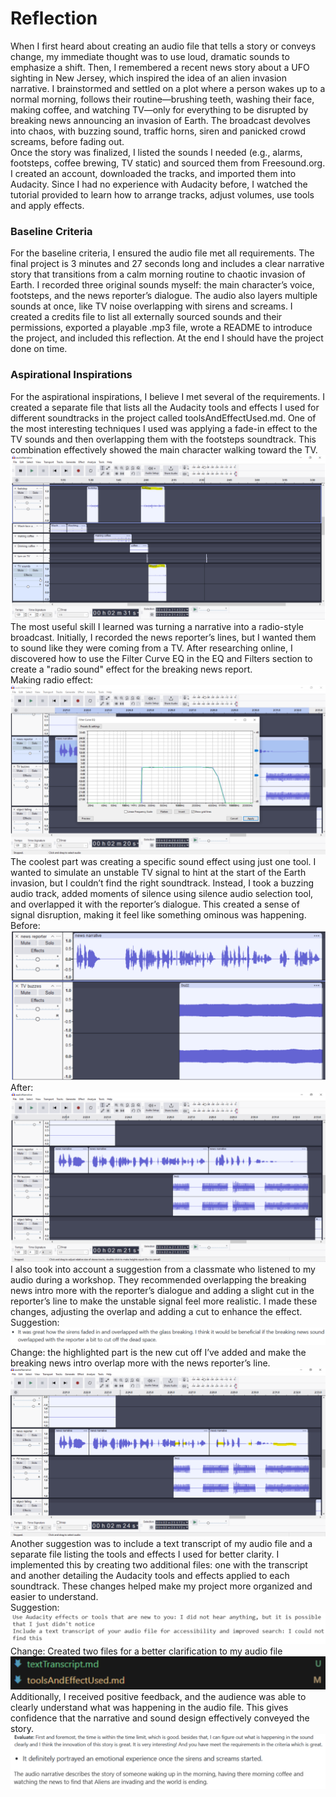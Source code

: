 # Reflection
When I first heard about creating an audio file that tells a story or conveys change, my immediate thought was to use loud, dramatic sounds to emphasize a shift. Then, I remembered a recent news story about a UFO sighting in New Jersey, which inspired the idea of an alien invasion narrative. I brainstormed and settled on a plot where a person wakes up to a normal morning, follows their routine—brushing teeth, washing their face, making coffee, and watching TV—only for everything to be disrupted by breaking news announcing an invasion of Earth. The broadcast devolves into chaos, with buzzing sound, traffic horns, siren and panicked crowd screams, before fading out.<br>
Once the story was finalized, I listed the sounds I needed (e.g., alarms, footsteps, coffee brewing, TV static) and sourced them from Freesound.org. I created an account, downloaded the tracks, and imported them into Audacity. Since I had no experience with Audacity before, I watched the tutorial provided to learn how to arrange tracks, adjust volumes, use tools and apply effects.<br>
### Baseline Criteria
For the baseline criteria, I ensured the audio file met all requirements. The final project is 3 minutes and 27 seconds long and includes a clear narrative story that transitions from a calm morning routine to chaotic invasion of Earth. I recorded three original sounds myself: the main character’s voice, footsteps, and the news reporter’s dialogue. The audio also layers multiple sounds at once, like TV noise overlapping with sirens and screams. I created a credits file to list all externally sourced sounds and their permissions, exported a playable .mp3 file, wrote a README to introduce the project, and included this reflection. At the end I should have the project done on time.<br>
### Aspirational Inspirations
For the aspirational inspirations, I believe I met several of the requirements. I created a separate file that lists all the Audacity tools and effects I used for different soundtracks in the project called toolsAndEffectUsed.md. One of the most interesting techniques I used was applying a fade-in effect to the TV sounds and then overlapping them with the footsteps soundtrack. This combination effectively showed the main character walking toward the TV.
![alt text](<Reflection images/Screenshot 2025-02-05 175759.png>)
The most useful skill I learned was turning a narrative into a radio-style broadcast. Initially, I recorded the news reporter’s lines, but I wanted them to sound like they were coming from a TV. After researching online, I discovered how to use the Filter Curve EQ in the EQ and Filters section to create a "radio sound" effect for the breaking news report.<br>
Making radio effect:
![alt text](<Reflection images/radioEffect.png>)
The coolest part was creating a specific sound effect using just one tool. I wanted to simulate an unstable TV signal to hint at the start of the Earth invasion, but I couldn’t find the right soundtrack. Instead, I took a buzzing audio track, added moments of silence using silence audio selection tool, and overlapped it with the reporter’s dialogue. This created a sense of signal disruption, making it feel like something ominous was happening.<br>
Before:
![alt text](<Reflection images/Before.png>)
After:
![alt text](<Reflection images/After.png>)
I also took into account a suggestion from a classmate who listened to my audio during a workshop. They recommended overlapping the breaking news intro more with the reporter’s dialogue and adding a slight cut in the reporter’s line to make the unstable signal feel more realistic. I made these changes, adjusting the overlap and adding a cut to enhance the effect.<br>
Suggestion: 
![alt text](<Reflection images/suggestion1.png>)
Change: the highlighted part is the new cut off I’ve added and make the breaking news intro overlap more with the news reporter’s line.
![alt text](<Reflection images/Change1.png>)
Another suggestion was to include a text transcript of my audio file and a separate file listing the tools and effects I used for better clarity. I implemented this by creating two additional files: one with the transcript and another detailing the Audacity tools and effects applied to each soundtrack. These changes helped make my project more organized and easier to understand.<br>
Suggestion:
![alt text](<Reflection images/suggestion2.png>)
Change: Created two files for a better clarification to my audio file
![alt text](<Reflection images/change2.png>)
Additionally, I received positive feedback, and the audience was able to clearly understand what was happening in the audio file. This gives confidence that the narrative and sound design effectively conveyed the story.
![alt text](<Reflection images/positive.png>)


